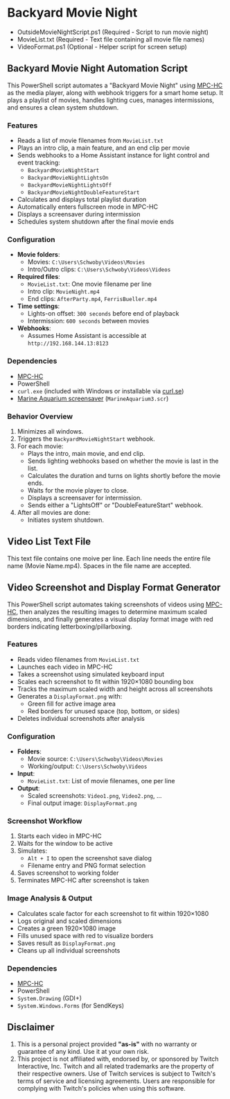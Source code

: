 # Backyard Movie Night
- OutsideMovieNightScript.ps1 (Required - Script to run movie night)
- MovieList.txt (Required - Text file containing all movie file names)
- VideoFormat.ps1 (Optional - Helper script for screen setup)

## Backyard Movie Night Automation Script

This PowerShell script automates a "Backyard Movie Night" using [MPC-HC](https://mpc-hc.org/) as the media player, along with webhook triggers for a smart home setup. It plays a playlist of movies, handles lighting cues, manages intermissions, and ensures a clean system shutdown.

### Features

- Reads a list of movie filenames from `MovieList.txt`
- Plays an intro clip, a main feature, and an end clip per movie
- Sends webhooks to a Home Assistant instance for light control and event tracking:
  - `BackyardMovieNightStart`
  - `BackyardMovieNightLightsOn`
  - `BackyardMovieNightLightsOff`
  - `BackyardMovieNightDoubleFeatureStart`
- Calculates and displays total playlist duration
- Automatically enters fullscreen mode in MPC-HC
- Displays a screensaver during intermission
- Schedules system shutdown after the final movie ends

### Configuration

- **Movie folders**:
  - Movies: `C:\Users\Schwoby\Videos\Movies`
  - Intro/Outro clips: `C:\Users\Schwoby\Videos\Videos`
- **Required files**:
  - `MovieList.txt`: One movie filename per line
  - Intro clip: `MovieNight.mp4`
  - End clips: `AfterParty.mp4`, `FerrisBueller.mp4`
- **Time settings**:
  - Lights-on offset: `300 seconds` before end of playback
  - Intermission: `600 seconds` between movies
- **Webhooks**:
  - Assumes Home Assistant is accessible at `http://192.168.144.13:8123`

### Dependencies

- [MPC-HC](https://mpc-hc.org/)
- PowerShell
- `curl.exe` (included with Windows or installable via [curl.se](https://curl.se/windows/))
- [Marine Aquarium screensaver](https://live.serenescreen.com/v2/) (`MarineAquarium3.scr`)

### Behavior Overview

1. Minimizes all windows.
2. Triggers the `BackyardMovieNightStart` webhook.
3. For each movie:
   - Plays the intro, main movie, and end clip.
   - Sends lighting webhooks based on whether the movie is last in the list.
   - Calculates the duration and turns on lights shortly before the movie ends.
   - Waits for the movie player to close.
   - Displays a screensaver for intermission.
   - Sends either a "LightsOff" or "DoubleFeatureStart" webhook.
4. After all movies are done:
   - Initiates system shutdown.

## Video List Text File

This text file contains one moive per line. Each line needs the entire file name (Movie Name.mp4). Spaces in the file name are accepted.

## Video Screenshot and Display Format Generator

This PowerShell script automates taking screenshots of videos using [MPC-HC](https://mpc-hc.org/), then analyzes the resulting images to determine maximum scaled dimensions, and finally generates a visual display format image with red borders indicating letterboxing/pillarboxing.

### Features

- Reads video filenames from `MovieList.txt`
- Launches each video in MPC-HC
- Takes a screenshot using simulated keyboard input
- Scales each screenshot to fit within 1920×1080 bounding box
- Tracks the maximum scaled width and height across all screenshots
- Generates a `DisplayFormat.png` with:
  - Green fill for active image area
  - Red borders for unused space (top, bottom, or sides)
- Deletes individual screenshots after analysis

### Configuration

- **Folders**:
  - Movie source: `C:\Users\Schwoby\Videos\Movies`
  - Working/output: `C:\Users\Schwoby\Videos`
- **Input**:
  - `MovieList.txt`: List of movie filenames, one per line
- **Output**:
  - Scaled screenshots: `Video1.png`, `Video2.png`, ...
  - Final output image: `DisplayFormat.png`

### Screenshot Workflow

1. Starts each video in MPC-HC
2. Waits for the window to be active
3. Simulates:
   - `Alt + I` to open the screenshot save dialog
   - Filename entry and PNG format selection
4. Saves screenshot to working folder
5. Terminates MPC-HC after screenshot is taken

### Image Analysis & Output

- Calculates scale factor for each screenshot to fit within 1920×1080
- Logs original and scaled dimensions
- Creates a green 1920×1080 image
- Fills unused space with red to visualize borders
- Saves result as `DisplayFormat.png`
- Cleans up all individual screenshots

### Dependencies

- [MPC-HC](https://mpc-hc.org/)
- PowerShell
- `System.Drawing` (GDI+)
- `System.Windows.Forms` (for SendKeys)

## Disclaimer
1. This is a personal project provided **"as-is"** with no warranty or guarantee of any kind. Use it at your own risk.
2. This project is not affiliated with, endorsed by, or sponsored by Twitch Interactive, Inc. Twitch and all related trademarks are the property of their respective owners. Use of Twitch services is subject to Twitch's terms of service and licensing agreements. Users are responsible for complying with Twitch's policies when using this software.
